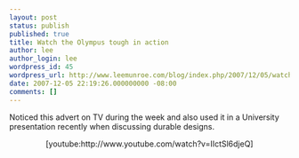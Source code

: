 ```yaml
---
layout: post
status: publish
published: true
title: Watch the Olympus tough in action
author: lee
author_login: lee
wordpress_id: 45
wordpress_url: http://www.leemunroe.com/blog/index.php/2007/12/05/watch-the-olympus-tough-in-action/
date: 2007-12-05 22:19:26.000000000 -08:00
comments: []
---
```

Noticed this advert on TV during the week and also used it in a University presentation recently when discussing durable designs.
<p align="center">[youtube:http://www.youtube.com/watch?v=IIctSl6djeQ]</p>
